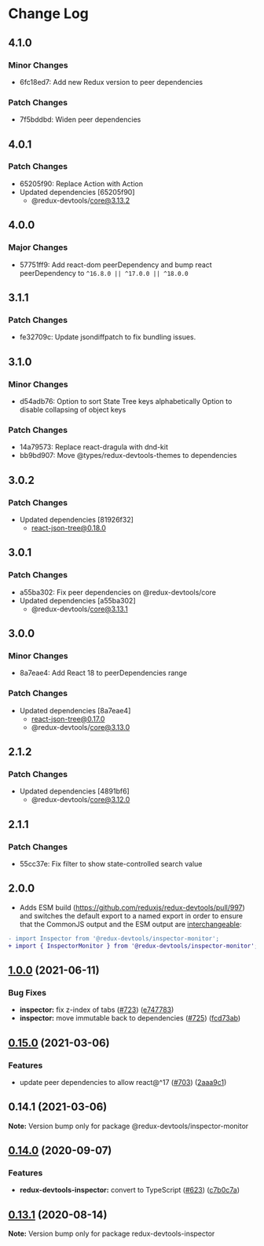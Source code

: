 # Change Log

## 4.1.0

### Minor Changes

- 6fc18ed7: Add new Redux version to peer dependencies

### Patch Changes

- 7f5bddbd: Widen peer dependencies

## 4.0.1

### Patch Changes

- 65205f90: Replace Action<unknown> with Action<string>
- Updated dependencies [65205f90]
  - @redux-devtools/core@3.13.2

## 4.0.0

### Major Changes

- 57751ff9: Add react-dom peerDependency and bump react peerDependency to `^16.8.0 || ^17.0.0 || ^18.0.0`

## 3.1.1

### Patch Changes

- fe32709c: Update jsondiffpatch to fix bundling issues.

## 3.1.0

### Minor Changes

- d54adb76: Option to sort State Tree keys alphabetically
  Option to disable collapsing of object keys

### Patch Changes

- 14a79573: Replace react-dragula with dnd-kit
- bb9bd907: Move @types/redux-devtools-themes to dependencies

## 3.0.2

### Patch Changes

- Updated dependencies [81926f32]
  - react-json-tree@0.18.0

## 3.0.1

### Patch Changes

- a55ba302: Fix peer dependencies on @redux-devtools/core
- Updated dependencies [a55ba302]
  - @redux-devtools/core@3.13.1

## 3.0.0

### Minor Changes

- 8a7eae4: Add React 18 to peerDependencies range

### Patch Changes

- Updated dependencies [8a7eae4]
  - react-json-tree@0.17.0
  - @redux-devtools/core@3.13.0

## 2.1.2

### Patch Changes

- Updated dependencies [4891bf6]
  - @redux-devtools/core@3.12.0

## 2.1.1

### Patch Changes

- 55cc37e: Fix filter to show state-controlled search value

## 2.0.0

- Adds ESM build (https://github.com/reduxjs/redux-devtools/pull/997) and switches the default export to a named export in order to ensure that the CommonJS output and the ESM output are [interchangeable](https://rollupjs.org/guide/en/#outputexports):

```diff
- import Inspector from '@redux-devtools/inspector-monitor';
+ import { InspectorMonitor } from '@redux-devtools/inspector-monitor';
```

## [1.0.0](https://github.com/reduxjs/redux-devtools/compare/@redux-devtools/inspector-monitor@0.15.0...@redux-devtools/inspector-monitor@1.0.0) (2021-06-11)

### Bug Fixes

- **inspector:** fix z-index of tabs ([#723](https://github.com/reduxjs/redux-devtools/issues/723)) ([e747783](https://github.com/reduxjs/redux-devtools/commit/e7477833f05ab0ff8f947a48d97eb3ed87ccb70b))
- **inspector:** move immutable back to dependencies ([#725](https://github.com/reduxjs/redux-devtools/issues/725)) ([fcd73ab](https://github.com/reduxjs/redux-devtools/commit/fcd73ab043062bd3c191fd814f3d912bea6fc675))

## [0.15.0](https://github.com/reduxjs/redux-devtools/compare/@redux-devtools/inspector-monitor@0.14.1...@redux-devtools/inspector-monitor@0.15.0) (2021-03-06)

### Features

- update peer dependencies to allow react@^17 ([#703](https://github.com/reduxjs/redux-devtools/issues/703)) ([2aaa9c1](https://github.com/reduxjs/redux-devtools/commit/2aaa9c10a383e3a7ab20b3ab14639781fd7bb2eb))

## 0.14.1 (2021-03-06)

**Note:** Version bump only for package @redux-devtools/inspector-monitor

## [0.14.0](https://github.com/reduxjs/redux-devtools/compare/redux-devtools-inspector@0.13.1...redux-devtools-inspector@0.14.0) (2020-09-07)

### Features

- **redux-devtools-inspector:** convert to TypeScript ([#623](https://github.com/reduxjs/redux-devtools/issues/623)) ([c7b0c7a](https://github.com/reduxjs/redux-devtools/commit/c7b0c7aa6e09f46a36b382ae3ec8e38bd48aeb28))

## [0.13.1](https://github.com/reduxjs/redux-devtools/compare/redux-devtools-inspector@0.13.0...redux-devtools-inspector@0.13.1) (2020-08-14)

**Note:** Version bump only for package redux-devtools-inspector
